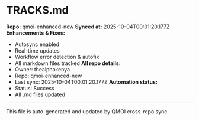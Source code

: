 # TRACKS.md

**Repo:** qmoi-enhanced-new
**Synced at:** 2025-10-04T00:01:20.177Z
**Enhancements & Fixes:**
- Autosync enabled
- Real-time updates
- Workflow error detection & autofix
- All markdown files tracked
**All repo details:**
- Owner: thealphakenya
- Repo: qmoi-enhanced-new
- Last sync: 2025-10-04T00:01:20.177Z
**Automation status:**
- Status: Success
- All .md files updated
---
This file is auto-generated and updated by QMOI cross-repo sync.
